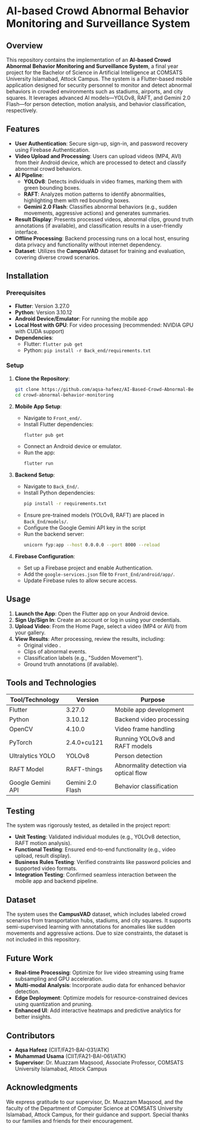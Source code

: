 # AI-based Crowd Abnormal Behavior Monitoring and Surveillance System

## Overview
This repository contains the implementation of an **AI-based Crowd Abnormal Behavior Monitoring and Surveillance System**, a final year project for the Bachelor of Science in Artificial Intelligence at COMSATS University Islamabad, Attock Campus. The system is a Flutter-based mobile application designed for security personnel to monitor and detect abnormal behaviors in crowded environments such as stadiums, airports, and city squares. It leverages advanced AI models—YOLOv8, RAFT, and Gemini 2.0 Flash—for person detection, motion analysis, and behavior classification, respectively.

## Features
- **User Authentication**: Secure sign-up, sign-in, and password recovery using Firebase Authentication.
- **Video Upload and Processing**: Users can upload videos (MP4, AVI) from their Android device, which are processed to detect and classify abnormal crowd behaviors.
- **AI Pipeline**:
  - **YOLOv8**: Detects individuals in video frames, marking them with green bounding boxes.
  - **RAFT**: Analyzes motion patterns to identify abnormalities, highlighting them with red bounding boxes.
  - **Gemini 2.0 Flash**: Classifies abnormal behaviors (e.g., sudden movements, aggressive actions) and generates summaries.
- **Result Display**: Presents processed videos, abnormal clips, ground truth annotations (if available), and classification results in a user-friendly interface.
- **Offline Processing**: Backend processing runs on a local host, ensuring data privacy and functionality without internet dependency.
- **Dataset**: Utilizes the **CampusVAD** dataset for training and evaluation, covering diverse crowd scenarios.


## Installation
### Prerequisites
- **Flutter**: Version 3.27.0
- **Python**: Version 3.10.12
- **Android Device/Emulator**: For running the mobile app
- **Local Host with GPU**: For video processing (recommended: NVIDIA GPU with CUDA support)
- **Dependencies**:
  - Flutter: `flutter pub get`
  - Python: `pip install -r Back_end/requirements.txt`

### Setup
1. **Clone the Repository**:
   ```bash
   git clone https://github.com/aqsa-hafeez/AI-Based-Crowd-Abnormal-Behaviour-Monitoring-and-Survelience-System.git
   cd crowd-abnormal-behavior-monitoring
   ```

2. **Mobile App Setup**:
   - Navigate to `Front_end/`.
   - Install Flutter dependencies:
     ```bash
     flutter pub get
     ```
   - Connect an Android device or emulator.
   - Run the app:
     ```bash
     flutter run
     ```

3. **Backend Setup**:
   - Navigate to `Back_End/`.
   - Install Python dependencies:
     ```bash
     pip install -r requirements.txt
     ```
   - Ensure pre-trained models (YOLOv8, RAFT) are placed in `Back_End/models/`.
   - Configure the Google Gemini API key in the script
   - Run the backend server:
     ```bash
     unicorn fyp:app --host 0.0.0.0 --port 8000 --reload
     ```

4. **Firebase Configuration**:
   - Set up a Firebase project and enable Authentication.
   - Add the `google-services.json` file to `Front_End/android/app/`.
   - Update Firebase rules to allow secure access.

## Usage
1. **Launch the App**: Open the Flutter app on your Android device.
2. **Sign Up/Sign In**: Create an account or log in using your credentials.
3. **Upload Video**: From the Home Page, select a video (MP4 or AVI) from your gallery.
4. **View Results**: After processing, review the results, including:
   - Original video .
   - Clips of abnormal events.
   - Classification labels (e.g., "Sudden Movement").
   - Ground truth annotations (if available).

## Tools and Technologies
| Tool/Technology         | Version       | Purpose                              |
|-------------------------|---------------|--------------------------------------|
| Flutter                 | 3.27.0        | Mobile app development               |
| Python                  | 3.10.12       | Backend video processing             |
| OpenCV                  | 4.10.0        | Video frame handling                 |
| PyTorch                 | 2.4.0+cu121   | Running YOLOv8 and RAFT models       |
| Ultralytics YOLO        | YOLOv8       | Person detection                     |
| RAFT Model              | RAFT-things   | Abnormality detection via optical flow |
| Google Gemini API       | Gemini 2.0 Flash | Behavior classification            |

## Testing
The system was rigorously tested, as detailed in the project report:
- **Unit Testing**: Validated individual modules (e.g., YOLOv8 detection, RAFT motion analysis).
- **Functional Testing**: Ensured end-to-end functionality (e.g., video upload, result display).
- **Business Rules Testing**: Verified constraints like password policies and supported video formats.
- **Integration Testing**: Confirmed seamless interaction between the mobile app and backend pipeline.

## Dataset
The system uses the **CampusVAD** dataset, which includes labeled crowd scenarios from transportation hubs, stadiums, and city squares. It supports semi-supervised learning with annotations for anomalies like sudden movements and aggressive actions. Due to size constraints, the dataset is not included in this repository.

## Future Work
- **Real-time Processing**: Optimize for live video streaming using frame subsampling and GPU acceleration.
- **Multi-modal Analysis**: Incorporate audio data for enhanced behavior detection.
- **Edge Deployment**: Optimize models for resource-constrained devices using quantization and pruning.
- **Enhanced UI**: Add interactive heatmaps and predictive analytics for better insights.

## Contributors
- **Aqsa Hafeez** (CIIT/FA21-BAI-031/ATK)
- **Muhammad Usama** (CIIT/FA21-BAI-061/ATK)
- **Supervisor**: Dr. Muazzam Maqsood, Associate Professor, COMSATS University Islamabad, Attock Campus


## Acknowledgments
We express gratitude to our supervisor, Dr. Muazzam Maqsood, and the faculty of the Department of Computer Science at COMSATS University Islamabad, Attock Campus, for their guidance and support. Special thanks to our families and friends for their encouragement.
